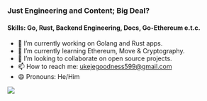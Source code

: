<div>

### Just Engineering and Content; Big Deal?

#### Skills: Go, Rust, Backend Engineering, Docs, Go-Ethereum e.t.c.

</div>

- 🔭 I’m currently working on Golang and Rust apps.
- 🌱 I’m currently learning Ethereum, Move & Cryptography.
- 👯 I’m looking to collaborate on open source projects.
- 📫 How to reach me: [ukejegoodness599@gmail.com](mailto:ukejegoodness599@gmail.com)
- 😄 Pronouns: He/Him

<div align="center">

</div>
  <p>

  <img align="center" src="https://github-readme-stats.vercel.app/api/top-langs/?username=goodylili&layout=compact&show_icons=true&theme=tokyonight" />

</p> 
